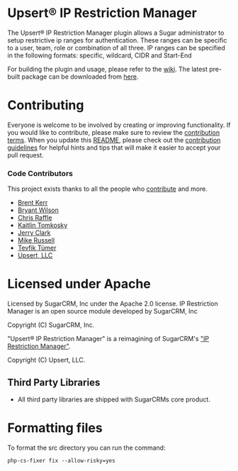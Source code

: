 # Upsert® IP Restriction Manager

The Upsert® IP Restriction Manager plugin allows a Sugar administrator to setup restrictive ip ranges for authentication. These ranges can be specific to a user, team, role or combination of all three. IP ranges can be specified in the following formats: specific, wildcard, CIDR and Start-End

For building the plugin and usage, please refer to the [wiki](https://github.com/UpsertLLC/IPRestrictionManager/wiki). The latest pre-built package can be downloaded from [here](https://upsertconsulting.com/plugins/ip-restriction-manager/).

# Contributing
Everyone is welcome to be involved by creating or improving functionality. If you would like to contribute, please make sure to review the [contribution terms](CONTRIBUTOR_TERMS.pdf). When you update this [README](README.md), please check out the [contribution guidelines](CONTRIBUTING.md) for helpful hints and tips that will make it easier to accept your pull request.

### Code Contributors

This project exists thanks to all the people who [contribute](https://github.com/UpsertLLC/IPRestrictionManager/graphs/contributors) and more.

* [Brent Kerr](https://gitlab.com/brentkerr)
* [Bryant Wilson](https://gitlab.com/bwilson0515)
* [Chris Raffle](https://gitlab.com/craffle)
* [Kaitlin Tomkosky](https://gitlab.com/ktomkosk)
* [Jerry Clark](https://github.com/geraldclark)
* [Mike Russell](https://github.com/MichaelJ2324)
* [Tevfik Tümer](https://github.com/tevfik6)
* [Upsert, LLC](https://github.com/UpsertLLC)

# Licensed under Apache

Licensed by SugarCRM, Inc under the Apache 2.0 license.
IP Restriction Manager is an open source module developed by SugarCRM, Inc

Copyright (C) SugarCRM, Inc.

"Upsert® IP Restriction Manager" is a reimagining of SugarCRM's ["IP Restriction Manager"](https://github.com/sugarcrm/IpRestrictionManager).

Copyright (C) Upsert, LLC.

## Third Party Libraries
* All third party libraries are shipped with SugarCRMs core product.

# Formatting files

To format the src directory you can run the command:

```
php-cs-fixer fix --allow-risky=yes
```

